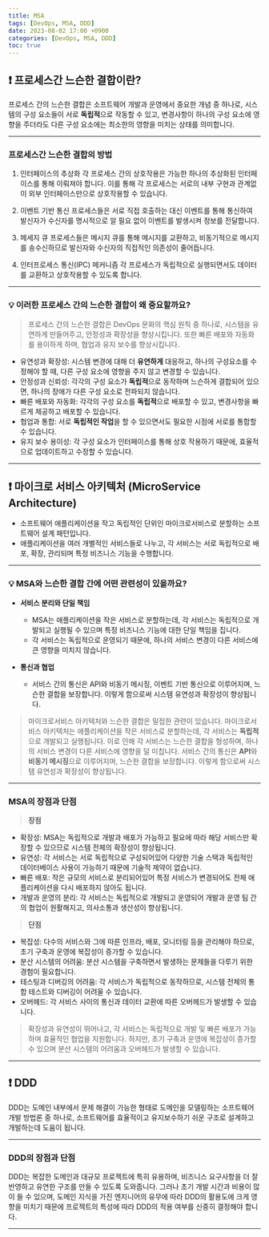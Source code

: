 ```yaml
---
title: MSA
tags: [DevOps, MSA, DDD]
date: 2023-08-02 17:00 +0900
categories: [DevOps, MSA, DDD]
toc: true
---
```


## ❗️ 프로세스간 느슨한 결합이란?

프로세스 간의 느슨한 결합은 소프트웨어 개발과 운영에서 중요한 개념 중 하나로, 시스템의 구성 요소들이 서로 **독립적**으로 작동할 수 있고, 변경사항이 하나의 구성 요소에 영향을 주더라도 다른 구성 요소에는 최소한의 영향을 미치는 상태를 의미합니다.

---

### 프로세스간 느슨한 결합의 방법

1. 인터페이스의 추상화
각 프로세스 간의 상호작용은 가능한 하나의 추상화된 인터페이스를 통해 이뤄져야 합니다. 이를 통해 각 프로세스는 서로의 내부 구현과 관계없이 외부 인터페이스만으로 상호작용할 수 있습니다.

2. 이벤트 기반 통신
프로세스들은 서로 직접 호출하는 대신 이벤트를 통해 통신하여 발신자가 수신자를 명시적으로 알 필요 없이 이벤트를 발생시켜 정보를 전달합니다.

3. 메세지 큐
프로세스들은 메시지 큐를 통해 메시지를 교환하고, 비동기적으로 메시지를 송수신하므로 발신자와 수신자의 직접적인 의존성이 줄어듭니다.

4. 인터프로세스 통신(IPC) 메커니즘
각 프로세스가 독립적으로 실행되면서도 데이터를 교환하고 상호작용할 수 있도록 합니다.

---

### 💡 이러한 프로세스 간의 느슨한 결합이 왜 중요할까요?

> 프로세스 간의 느슨한 결합은 DevOps 문화의 핵심 원칙 중 하나로, 시스템을 유연하게 만들어주고, 안정성과 확장성을 향상시킵니다. 또한 빠른 배포와 자동화를 용이하게 하며, 협업과 유지 보수를 향상시킵니다.

- 유연성과 확장성: 시스템 변경에 대해 더 **유연하게** 대응하고, 하나의 구성요소를 수정해야 할 때, 다른 구성 요소에 영향을 주지 않고 변경할 수 있습니다.
- 안정성과 신뢰성: 각각의 구성 요소가 **독립적**으로 동작하며 느슨하게 결합되어 있으면, 하나의 장애가 다른 구성 요소로 전파되지 않습니다.
- 빠른 배포와 자동화: 각각의 구성 요소를 **독립적**으로 배포할 수 있고, 변경사항을 빠르게 제공하고 배포할 수 있습니다.
- 협업과 통합: 서로 **독립적인 작업**을 할 수 있으면서도 필요한 시점에 서로를 통합할 수 있습니다.
- 유지 보수 용이성: 각 구성 요소가 인터페이스를 통해 상호 작용하기 때문에, 효율적으로 업데이트하고 수정할 수 있습니다.

---

## ❗️ 마이크로 서비스 아키텍처 (**M**icro**S**ervice **A**rchitecture)

- 소프트웨어 애플리케이션을 작고 독립적인 단위인 마이크로서비스로 분할하는 소프트웨어 설계 패턴입니다.
- 애플리케이션을 여러 개별적인 서비스들로 나누고, 각 서비스는 서로 독립적으로 배포, 확장, 관리되며 특정 비즈니스 기능을 수행합니다.

---

### 💡 MSA와 느슨한 결합 간에 어떤 관련성이 있을까요?

- **서비스 분리와 단일 책임**
  - MSA는 애플리케이션을 작은 서비스로 분할하는데, 각 서비스는 독립적으로 개발되고 실행될 수 있으며 특정 비즈니스 기능에 대한 단일 책임을 집니다.
  - 각 서비스는 독립적으로 운영되기 때문에, 하나의 서비스 변경이 다른 서비스에 큰 영향을 미치지 않습니다.

- **통신과 협업**
  - 서비스 간의 통신은 API와 비동기 메시징, 이벤트 기반 통신으로 이루어지며, 느슨한 결합을 보장합니다. 이렇게 함으로써 시스템 유연성과 확장성이 향상됩니다.

> 마이크로서비스 아키텍처와 느슨한 결합은 밀접한 관련이 있습니다. 마이크로서비스 아키텍처는 애플리케이션을 작은 서비스로 분할하는데, 각 서비스는 **독립적**으로 개발되고 실행됩니다. 이로 인해 각 서비스는 느슨한 결합을 형성하며, 하나의 서비스 변경이 다른 서비스에 영향을 덜 미칩니다. 서비스 간의 통신은 **API**와 **비동기 메시징**으로 이루어지며, 느슨한 결합을 보장합니다. 이렇게 함으로써 시스템 유연성과 확장성이 향상됩니다.

---

### MSA의 장점과 단점

> **장점**
- 확장성: MSA는 독립적으로 개발과 배포가 가능하고 필요에 따라 해당 서비스만 확장할 수 있으므로 시스템 전체의 확장성이 향상됩니다.
- 유연성: 각 서비스는 서로 독립적으로 구성되어있어 다양한 기술 스택과 독립적인 데이터베이스 사용이 가능하기 때문에 기술적 제약이 없습니다.
- 빠른 배포: 작은 규모의 서비스로 분리되어있어 특정 서비스가 변경되어도 전체 애플리케이션을 다시 배포하지 않아도 됩니다.
- 개발과 운영의 분리: 각 서비스는 독립적으로 개발되고 운영되어 개발과 운영 팀 간의 협업이 원활해지고, 의사소통과 생산성이 향상됩니다.

> **단점**
- 복잡성: 다수의 서비스와 그에 따른 인프라, 배포, 모니터링 등을 관리해야 하므로, 초기 구축과 운영에 복잡성이 증가할 수 있습니다.
- 분산 시스템의 어려움: 분산 시스템을 구축하면서 발생하는 문제들을 다루기 위한 경험이 필요합니다.
- 테스팅과 디버깅의 어려움: 각 서비스가 독립적으로 동작하므로, 시스템 전체의 통합 테스트와 디버깅이 어려울 수 있습니다.
- 오버헤드: 각 서비스 사이의 통신과 데이터 교환에 따른 오버헤드가 발생할 수 있습니다.

> 확장성과 유연성이 뛰어나고, 각 서비스는 독립적으로 개발 및 빠른 배포가 가능하며 효율적인 협업을 지원합니다. 하지만, 초기 구축과 운영에 복잡성이 증가할 수 있으며 분산 시스템의 어려움과 오버헤드가 발생할 수 있습니다.

---

## ❗️ DDD

DDD는 도메인 내부에서 문제 해결이 가능한 형태로 도메인을 모델링하는 소프트웨어 개발 방법론 중 하나로, 소프트웨어를 효율적이고 유지보수하기 쉬운 구조로 설계하고 개발하는데 도움이 됩니다.

---

### DDD의 장점과 단점

DDD는 복잡한 도메인과 대규모 프로젝트에 특히 유용하며, 비즈니스 요구사항을 더 잘 반영하고 유연한 구조를 만들 수 있도록 도와줍니다. 
그러나 초기 개발 시간과 비용이 많이 들 수 있으며, 도메인 지식을 가진 엔지니어의 유무에 따라 DDD의 활용도에 크게 영향을 미치기 때문에 프로젝트의 특성에 따라 DDD의 적용 여부를 신중히 결정해야 합니다.

---
